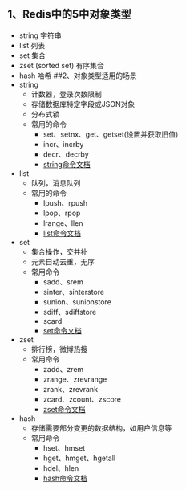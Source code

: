 ## 1、Redis中的5中对象类型
* string 字符串
* list 列表
* set 集合
* zset (sorted set) 有序集合
* hash 哈希
##2、对象类型适用的场景
* string
  * 计数器，登录次数限制
  * 存储数据库特定字段或JSON对象
  * 分布式锁
  * 常用的命令
    * set、setnx、get、getset(设置并获取旧值)
    * incr、incrby
    * decr、decrby
    * [string命令文档](https://www.redis.net.cn/order/3552.html)
* list
  * 队列，消息队列
  * 常用的命令
    * lpush、rpush
    * lpop、rpop
    * lrange、llen
    * [list命令文档](https://www.redis.net.cn/order/3577.html)
* set
  * 集合操作，交并补
  * 元素自动去重，无序
  * 常用命令
    * sadd、srem
    * sinter、sinterstore
    * sunion、sunionstore
    * sdiff、sdiffstore
    * scard
    * [set命令文档](https://www.redis.net.cn/order/3594.html)
* zset
  * 排行榜，微博热搜
  * 常用命令
    * zadd、zrem
    * zrange、zrevrange
    * zrank、zrevrank
    * zcard、zcount、zscore
    * [zset命令文档](https://www.redis.net.cn/order/3609.html)
* hash 
  * 存储需要部分变更的数据结构，如用户信息等
  * 常用命令
    * hset、hmset
    * hget、hmget、hgetall
    * hdel、hlen
    * [hash命令文档](https://www.redis.net.cn/order/3564.html)